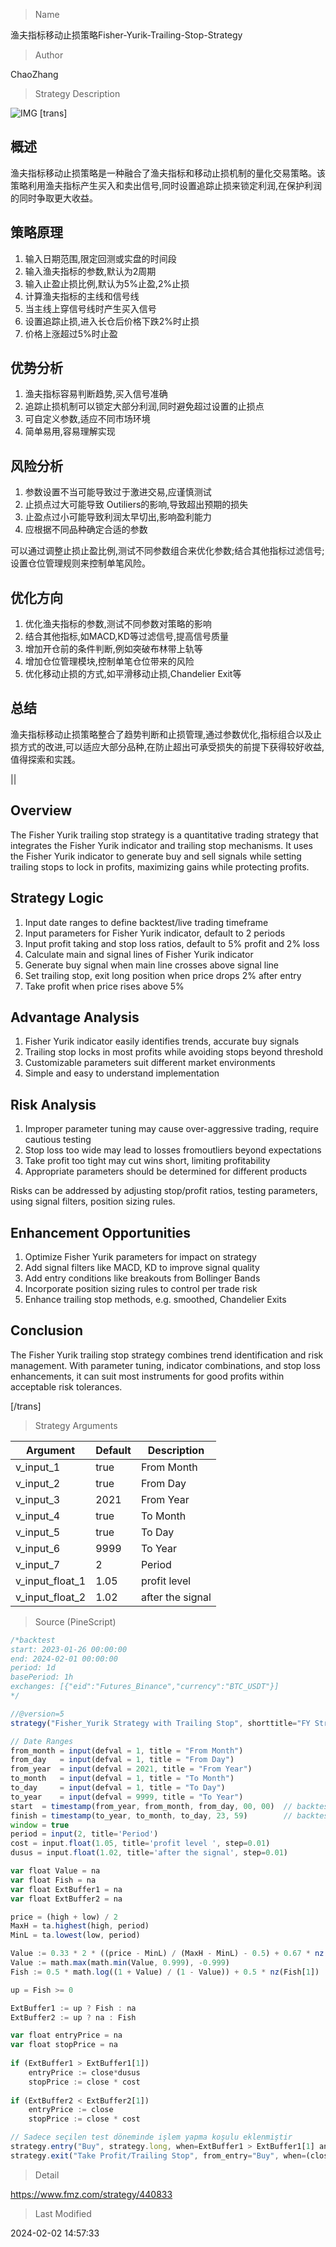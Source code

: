 
> Name

渔夫指标移动止损策略Fisher-Yurik-Trailing-Stop-Strategy

> Author

ChaoZhang

> Strategy Description

![IMG](https://www.fmz.com/upload/asset/1c4c656f71fc2e16ad6.png)
[trans]

## 概述

渔夫指标移动止损策略是一种融合了渔夫指标和移动止损机制的量化交易策略。该策略利用渔夫指标产生买入和卖出信号,同时设置追踪止损来锁定利润,在保护利润的同时争取更大收益。

## 策略原理

1. 输入日期范围,限定回测或实盘的时间段
2. 输入渔夫指标的参数,默认为2周期
3. 输入止盈止损比例,默认为5%止盈,2%止损
4. 计算渔夫指标的主线和信号线
5. 当主线上穿信号线时产生买入信号
6. 设置追踪止损,进入长仓后价格下跌2%时止损
7. 价格上涨超过5%时止盈

## 优势分析

1. 渔夫指标容易判断趋势,买入信号准确
2. 追踪止损机制可以锁定大部分利润,同时避免超过设置的止损点
3. 可自定义参数,适应不同市场环境
4. 简单易用,容易理解实现

## 风险分析

1. 参数设置不当可能导致过于激进交易,应谨慎测试
2. 止损点过大可能导致 Outiliers的影响,导致超出预期的损失
3. 止盈点过小可能导致利润太早切出,影响盈利能力
4. 应根据不同品种确定合适的参数

可以通过调整止损止盈比例,测试不同参数组合来优化参数;结合其他指标过滤信号;设置仓位管理规则来控制单笔风险。

## 优化方向  

1. 优化渔夫指标的参数,测试不同参数对策略的影响
2. 结合其他指标,如MACD,KD等过滤信号,提高信号质量
3. 增加开仓前的条件判断,例如突破布林带上轨等
4. 增加仓位管理模块,控制单笔仓位带来的风险
5. 优化移动止损的方式,如平滑移动止损,Chandelier Exit等

## 总结

渔夫指标移动止损策略整合了趋势判断和止损管理,通过参数优化,指标组合以及止损方式的改进,可以适应大部分品种,在防止超出可承受损失的前提下获得较好收益,值得探索和实践。

||

## Overview  

The Fisher Yurik trailing stop strategy is a quantitative trading strategy that integrates the Fisher Yurik indicator and trailing stop mechanisms. It uses the Fisher Yurik indicator to generate buy and sell signals while setting trailing stops to lock in profits, maximizing gains while protecting profits.

## Strategy Logic

1. Input date ranges to define backtest/live trading timeframe
2. Input parameters for Fisher Yurik indicator, default to 2 periods  
3. Input profit taking and stop loss ratios, default to 5% profit and 2% loss
4. Calculate main and signal lines of Fisher Yurik indicator
5. Generate buy signal when main line crosses above signal line
6. Set trailing stop, exit long position when price drops 2% after entry
7. Take profit when price rises above 5% 

## Advantage Analysis  

1. Fisher Yurik indicator easily identifies trends, accurate buy signals
2. Trailing stop locks in most profits while avoiding stops beyond threshold 
3. Customizable parameters suit different market environments
4. Simple and easy to understand implementation

## Risk Analysis

1. Improper parameter tuning may cause over-aggressive trading, require cautious testing
2. Stop loss too wide may lead to losses fromoutliers beyond expectations
3. Take profit too tight may cut wins short, limiting profitability
4. Appropriate parameters should be determined for different products

Risks can be addressed by adjusting stop/profit ratios, testing parameters, using signal filters, position sizing rules.

## Enhancement Opportunities

1. Optimize Fisher Yurik parameters for impact on strategy
2. Add signal filters like MACD, KD to improve signal quality
3. Add entry conditions like breakouts from Bollinger Bands  
4. Incorporate position sizing rules to control per trade risk
5. Enhance trailing stop methods, e.g. smoothed, Chandelier Exits

## Conclusion

The Fisher Yurik trailing stop strategy combines trend identification and risk management. With parameter tuning, indicator combinations, and stop loss enhancements, it can suit most instruments for good profits within acceptable risk tolerances.

[/trans]

> Strategy Arguments



|Argument|Default|Description|
|----|----|----|
|v_input_1|true|From Month|
|v_input_2|true|From Day|
|v_input_3|2021|From Year|
|v_input_4|true|To Month|
|v_input_5|true|To Day|
|v_input_6|9999|To Year|
|v_input_7|2|Period|
|v_input_float_1|1.05|profit level |
|v_input_float_2|1.02|after the signal|


> Source (PineScript)

``` javascript
/*backtest
start: 2023-01-26 00:00:00
end: 2024-02-01 00:00:00
period: 1d
basePeriod: 1h
exchanges: [{"eid":"Futures_Binance","currency":"BTC_USDT"}]
*/

//@version=5
strategy("Fisher_Yurik Strategy with Trailing Stop", shorttitle="FY Strategy", overlay=true)

// Date Ranges 
from_month = input(defval = 1, title = "From Month")
from_day   = input(defval = 1, title = "From Day")
from_year  = input(defval = 2021, title = "From Year")
to_month   = input(defval = 1, title = "To Month")
to_day     = input(defval = 1, title = "To Day")
to_year    = input(defval = 9999, title = "To Year")
start  = timestamp(from_year, from_month, from_day, 00, 00)  // backtest start window
finish = timestamp(to_year, to_month, to_day, 23, 59)        // backtest finish window
window = true
period = input(2, title='Period')
cost = input.float(1.05, title='profit level ', step=0.01)
dusus = input.float(1.02, title='after the signal', step=0.01)

var float Value = na
var float Fish = na
var float ExtBuffer1 = na
var float ExtBuffer2 = na

price = (high + low) / 2
MaxH = ta.highest(high, period)
MinL = ta.lowest(low, period)

Value := 0.33 * 2 * ((price - MinL) / (MaxH - MinL) - 0.5) + 0.67 * nz(Value[1])
Value := math.max(math.min(Value, 0.999), -0.999)
Fish := 0.5 * math.log((1 + Value) / (1 - Value)) + 0.5 * nz(Fish[1])

up = Fish >= 0

ExtBuffer1 := up ? Fish : na
ExtBuffer2 := up ? na : Fish

var float entryPrice = na
var float stopPrice = na
 
if (ExtBuffer1 > ExtBuffer1[1])
    entryPrice := close*dusus
    stopPrice := close * cost 
 
if (ExtBuffer2 < ExtBuffer2[1])
    entryPrice := close
    stopPrice := close * cost

// Sadece seçilen test döneminde işlem yapma koşulu eklenmiştir
strategy.entry("Buy", strategy.long, when=ExtBuffer1 > ExtBuffer1[1] and window)
strategy.exit("Take Profit/Trailing Stop", from_entry="Buy", when=(close >= entryPrice * cost) or (close < stopPrice), trail_offset=0.08, trail_price=entryPrice * cost)

```

> Detail

https://www.fmz.com/strategy/440833

> Last Modified

2024-02-02 14:57:33
